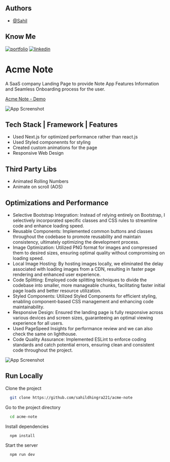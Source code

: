 
## Authors

- [@Sahil](https://github.com/sahildhingra221)


## Know Me
[![portfolio](https://img.shields.io/badge/my_portfolio-000?style=for-the-badge&logo=ko-fi&logoColor=white)](https://sahildhingra221.github.io/)
[![linkedin](https://img.shields.io/badge/linkedin-0A66C2?style=for-the-badge&logo=linkedin&logoColor=white)](https://www.linkedin.com/in/sahil-dhingra-772447118/)


# Acme Note

A SaaS company Landing Page to provide Note App Features Information and Seamless Onboarding process for the user.

[Acme Note - Demo](https://acme-note-app.netlify.app/)

![App Screenshot](https://ik.imagekit.io/sahildhingra/Capture.PNG)
## Tech Stack | Framework | Features

- Used Next.js for optimized performance rather than react.js
- Used Styled componennts for styling 
- Created custom animations for the page
- Responsive Web Design

## Third Party Libs

- Animated Rolling Numbers
- Animate on scroll (AOS)



## Optimizations and Performance

- Selective Bootstrap Integration: Instead of relying entirely on Bootstrap, I selectively incorporated specific classes and CSS rules to streamline code and enhance loading speed.
- Reusable Components: Implemented common buttons and classes throughout the codebase to promote reusability and maintain consistency, ultimately optimizing the development process.
- Image Optimization: Utilized PNG format for images and compressed them to desired sizes, ensuring optimal quality without compromising on loading speed.
- Local Image Hosting: By hosting images locally, we eliminated the delay associated with loading images from a CDN, resulting in faster page rendering and enhanced user experience.
- Code Splitting: Employed code splitting techniques to divide the codebase into smaller, more manageable chunks, facilitating faster initial page loads and better resource utilization.
- Styled Components: Utilized Styled Components for efficient styling, enabling component-based CSS management and enhancing code maintainability.
- Responsive Design: Ensured the landing page is fully responsive across various devices and screen sizes, guaranteeing an optimal viewing experience for all users.
- Used PageSpeed Insights for performance review and we can also check the same on lighthouse.
- Code Quality Assurance: Implemented ESLint to enforce coding standards and catch potential errors, ensuring clean and consistent code throughout the project.

![App Screenshot](https://ik.imagekit.io/sahildhingra/app-performance.PNG)

## Run Locally

Clone the project

```bash
  git clone https://github.com/sahildhingra221/acme-note
```

Go to the project directory

```bash
  cd acme-note
```

Install dependencies

```bash
  npm install
```

Start the server

```bash
  npm run dev
```

